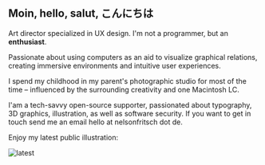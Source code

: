 ## Moin, hello, salut, **こんにちは** 

Art director specialized in UX design.
I'm not a programmer, but an **enthusiast**.

Passionate about using computers as an aid to visualize graphical relations, creating immersive environments and intuitive user experiences.

I spend my childhood in my parent's photographic studio for most of the time – influenced by the surrounding creativity and one Macintosh LC. 

I'am a tech-savvy open-source supporter, passionated about typography, 3D graphics, illustration, as well as software security. 
If you want to get in touch send me an email hello at nelsonfritsch dot de.

Enjoy my latest public illustration:

![latest](/Users/nelson/Projekte/_github/form-follows-function/latest/latest.JPG)